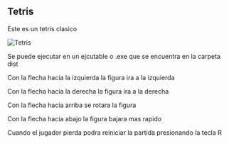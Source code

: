 ## Tetris
Este es un tetris clasico


![Tetris](https://www.trecebits.com/wp-content/uploads/2023/07/Juegos-de-Tetris.webp)



Se puede ejecutar en un ejcutable o .exe que se encuentra en la carpeta dist


Con la flecha hacia la izquierda la figura ira a la izquierda


Con la flecha hacia la derecha la figura ira a la derecha


Con la flecha hacia arriba se rotara la figura


Con la flecha hacia abajo la figura bajara mas rapido



Cuando el jugador pierda podra reiniciar la partida presionando la tecla R
